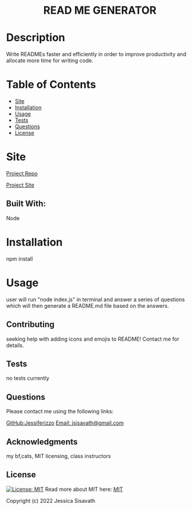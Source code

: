 
  <h1 align="center"> READ ME GENERATOR </h1>

  # Description
  Write READMEs faster and efficiently in order to improve productivity and allocate more time for writing code.
  
  # Table of Contents
  * [Site](#site)
  * [Installation](#installation)
  * [Usage](#usage)
  * [Tests](#tests)
  * [Questions](#questions)
  * [License](#license)
  
  # Site 
  [Project Repo](https://github.com/Jessiferizzo/Professional-README.git)

  [Project Site](https://jessiferizzo.github.io/Professional-README/)

  ## Built With:
  Node
  
  # Installation
  npm install 
  
  # Usage
  user will run "node index.js" in terminal and answer a series of questions which will then generate a README.md file based on the answers.
  
  ## Contributing
  seeking help with adding icons and emojis to README! Contact me for details.
  
  ## Tests
  no tests currently
  
  ## Questions
  Please contact me using the following links:

  [GitHub:Jessiferizzo](https://github.com/jessiferizzo)
  [Email: jsisavath@gmail.com](mailto:jsisavath@gmail.com) 

  ## Acknowledgments
  my bf,cats, MIT licensing, class instructors

  ## License
  [![License: MIT](https://img.shields.io/badge/License-MIT-green.svg)](https://opensource.org/licenses/MIT)
  Read more about MIT here:
  [MIT](https://opensource.org/licenses/MIT)

  Copyright (c) 2022 Jessica Sisavath
